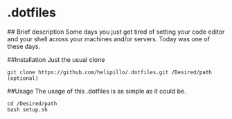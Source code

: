 # .dotfiles

## Brief description
Some days you just get tired of setting your code editor and your shell across your machines and/or servers. Today was one of these days.

##Installation
Just the usual clone
```shell
git clone https://github.com/helipillo/.dotfiles.git /Desired/path (optional)
```

##Usage
The usage of this .dotfiles is as simple as it could be.
```shell
cd /Desired/path
bash setup.sh
```
